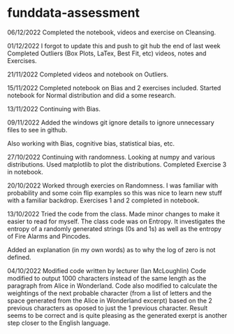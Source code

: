 # funddata-assessment

06/12/2022
Completed the notebook, videos and exercise on Cleansing.

01/12/2022
I forgot to update this and push to git hub the end of last week
Completed Outliers (Box Plots, LaTex, Best Fit, etc) videos, notes and Exercises.

21/11/2022
Completed videos and notebook on Outliers.

15/11/2022
Completed notebook on Bias and 2 exercises included.
Started notebook for Normal distribution and did a some research.

13/11/2022
Continuing with Bias.

09/11/2022
Added the windows git ignore details to ignore unnecessary files to see in github.

Also working with Bias, cognitive bias, statistical bias, etc.


27/10/2022
Continuing with randomness.
Looking at numpy and various distributions.
Used matplotlib to plot the distributions.
Completed Exercise 3 in notebook.


20/10/2022
Worked through exercies on Randomness.
I was familiar with probability and some coin flip examples so this was nice to learn new stuff with a familiar backdrop.
Exercises 1 and 2 completed in notebook.


13/10/2022
Tried the code from the class. Made minor changes to make it easier to read for myself.
The class code was on Entropy. It investigates the entropy of a randomly generated strings (0s and 1s) as well as the entropy of Fire Alarms and Pincodes.

Added an explanation (in my own words) as to why the log of zero is not defined.


04/10/2022
Modified code written by lecturer (Ian McLoughlin)
Code modified to output 1000 characters instead of the same length as the paragraph from Alice in Wonderland.
Code also modified to calculate the weightings of the next probable character (from a list of letters and the space generated from the Alice in Wonderland excerpt) based on the 2 previous characters as oposed to just the 1 previous character.
Result seems to be correct and is quite pleasing as the generated exerpt is another step closer to the English language.
